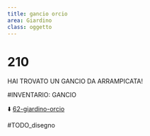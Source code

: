 ```yaml
---
title: gancio orcio
area: Giardino
class: oggetto
---
```

# 210
HAI TROVATO UN GANCIO DA ARRAMPICATA!

#INVENTARIO: GANCIO

⬇️ [62-giardino-orcio](62-giardino-orcio.md)

#TODO_disegno